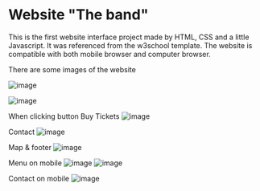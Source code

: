 # Website "The band" 

This is the first website interface project made by HTML, CSS and a little Javascript. It was referenced from the w3school template. 
The website is compatible with both mobile browser and computer browser.

There are some images of the website

![image](https://user-images.githubusercontent.com/97439051/179960812-4d2d21db-0d90-4cbe-a3e5-7f6e7aad159f.png)

![image](https://user-images.githubusercontent.com/97439051/179960410-227c483e-743b-4c48-a5c0-550e25c0d21e.png)

When clicking button Buy Tickets
![image](https://user-images.githubusercontent.com/97439051/180025440-671de24f-98e6-4851-a31e-d64f3d234060.png)

Contact
![image](https://user-images.githubusercontent.com/97439051/180025550-00bb42db-b732-47c1-953c-159f0d0e2ac8.png)

Map & footer
![image](https://user-images.githubusercontent.com/97439051/180025673-8c712275-cf44-4700-9496-458460475b1c.png)

Menu on mobile
![image](https://user-images.githubusercontent.com/97439051/181152593-6139d476-7dac-4f36-ab3f-fcec68f43e54.png)
![image](https://user-images.githubusercontent.com/97439051/181152697-187c40de-81c3-4a4c-8a28-6b18f00f5dd0.png)

Contact on mobile
![image](https://user-images.githubusercontent.com/97439051/181152783-444f42c0-4ab6-4a82-ba34-dbe5538bef6c.png)

